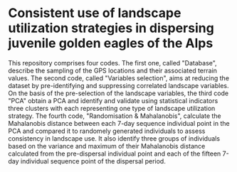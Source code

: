 # Consistent use of landscape utilization strategies in dispersing juvenile golden eagles of the Alps

This repository comprises four codes. The first one, called "Database", describe the sampling of the GPS locations and their associated terrain values. The second code, called "Variables selection", aims at reducing the dataset by pre-identifying and suppressing correlated landscape variables. On the basis of the pre-selection of the landscape variables, the third code "PCA" obtain a PCA and identify and validate using statistical indicators three clusters with each representing one type of landscape utilization strategy. The fourth code, "Randomisation & Mahalanobis", calculate the Mahalanobis distance between each 7-day sequence individual point in the PCA and compared it to randomely generated individuals to assess consistency in landscape use. It also identify three groups of individuals based on the variance and maximum of their Mahalanobis distance calculated from the pre-dispersal individual point and each of the fifteen 7-day individual sequence point of the dispersal period.
